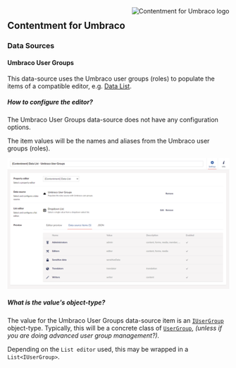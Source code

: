 <img src="../assets/img/logo.png" alt="Contentment for Umbraco logo" title="A state of Umbraco happiness." height="130" align="right">

## Contentment for Umbraco

### Data Sources

#### Umbraco User Groups

This data-source uses the Umbraco user groups (roles) to populate the items of a compatible editor, e.g. [Data List](../editors/data-list.md).


##### How to configure the editor?

The Umbraco User Groups data-source does not have any configuration options.

The item values will be the names and aliases from the Umbraco user groups (roles).

![Configuration Editor for Umbraco User Groups data-source](data-source--umbraco-user-groups--configuration-editor-01.png)


##### What is the value's object-type?

The value for the Umbraco User Groups data-source item is an [`IUserGroup`](https://github.com/umbraco/Umbraco-CMS/blob/release-9.0.0/src/Umbraco.Core/Models/Membership/IUserGroup.cs) object-type. Typically, this will be a concrete class of [`UserGroup`](https://github.com/umbraco/Umbraco-CMS/blob/release-9.0.0/src/Umbraco.Core/Models/Membership/UserGroup.cs), _(unless if you are doing advanced user group management?)._

Depending on the `List editor` used, this may be wrapped in a `List<IUserGroup>`.
